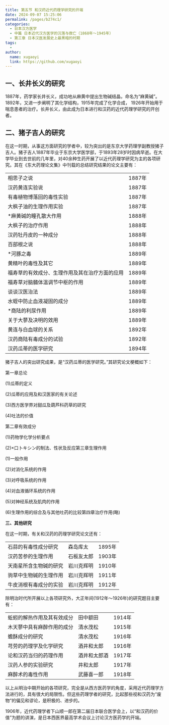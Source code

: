 ```yaml
---
title: 第五节 和汉药近代药理学研究的开端
date: 2024-09-07 15:25:06
permalink: /pages/b274c1/
categories:
  - 日本汉方医学
  - 中篇 日本近代汉方医学的沉落与救亡（1868年～1945年）
  - 第三章 日本汉医发展史上最黑暗的时期
tags:
  - 
author: 
  name: xugaoyi
  link: https://github.com/xugaoyi
---
```

## 一、长井长义的研究

1887年，药学家长井长义，成功地从麻黄中提出生物碱结晶，命名为“麻黄碱”。1892年，又进一步阐明了其化学结构，1915年完成了化学合成， 1926年开始用于喘息患者的治疗。长井长义，由此成为日本进行和汉药的近代药理学研究的开创者。

## 二、猪子吉人的研究

在这一时期，从事这方面研究的学者中，较为突出的是东京大学药理学副教授猪子吉人。猪子吉人1887年毕业于东京大学医学部，于1893年28岁时因病早逝。在大学毕业到去世前的几年里，对40余种生药开展了以近代药理学研究为主的各项研究。其在《东大药理论文集》中刊载的总结研究结果的论文主要有：

|                                                |        |
| ---------------------------------------------- | ------ |
| 相思子之说                                     | 1887年 |
| 汉药黄连实验说                                 | 1887年 |
| 有毒植物博落回的毒性实验                       | 1887年 |
| 大枫子油的生理作用实验                         | 1887年 |
| *麻黄碱的瞳孔散大作用                          | 1888年 |
| 大枫子的治疗作用                               | 1888年 |
| 汉药牡丹皮的一种成分                           | 1888年 |
| 百部根之说                                     | 1888年 |
| *河豚之毒                                      | 1889年 |
| 黄精叶的毒性及其它                             | 1889年 |
| 福寿草的有效成分、生理作用及其在治疗方面的应用 | 1889年 |
| 福寿草对脑髓体温调节中枢的作用                 | 1889年 |
| 谈谈汉医治法                                   | 1889年 |
| 水蛭中防止血液凝固的成分                       | 1889年 |
| *商陆的利尿作用                                | 1889年 |
| 关于大蓼及决明的效用                           | 1889年 |
| 黄连与白血球的关系                             | 1892年 |
| 汉药商陆有毒成分的试验                         | 1892年 |
| 汉药瓜蒂的医学研究                             | 1894年 |



猪子吉人的突出研究成果，是“汉药瓜蒂的医学研究。”其研究论文梗概如下：

第一章总论

(1)瓜蒂的定义

(2)瓜蒂的应用及和汉医家的有关论述

(3)西方医学界对甜瓜及葫芦科药草的研究

(4)吐法的价值

第二章有效成分

(1)药物学化学分析要点

(2)×口卜キシン的制法、性状及反应第三章生理作用

(1)一般作用

(2)对消化系统的作用

(3)对呼吸系统的作用

(4)对血液循环系统的作用

(5)对神经系统及肌肉的作用

(6)生理作用的综合及与其他吐药的比较第四章治疗作用(略)

 

**三、其他研究**

 

在这一时期，有关和汉药的药理学研究论文还有：

|                        |            |        |
| ---------------------- | ---------- | ------ |
| 石蒜的有毒性成分研究   | 森岛库太   | 1895年 |
| 汉药苦参的生理作用     | 石板友太郎 | 1903年 |
| 天南星所含生物碱的研究 | 岩川克辉明 | 1910年 |
| 驹草中生物碱的生理作用 | 岩川克辉明 | 1911年 |
| 牛皮消根有毒成分的实验 | 岩川克辉明 | 1912年 |

除明治时代所开展以上各项研究外，大正年间(1912年～1926年)的研究题目主要有：

|                            |              |        |
| -------------------------- | ------------ | ------ |
| 蚯蚓的解热作用及其有效成分 | 田中额田     | 1914年 |
| 木天蓼中具有麻醉作用的成分 | 清水茂松     | 1915年 |
| 蟾酥成分的研究             | 清水茂松     | 1916年 |
| 芎劳的药理学及化学研究     | 酒井和太郎   | 1916年 |
| 论和汉药当归的药理作用     | 酒井和太郎酒 | 1917年 |
| 汉药人参的实验研究         | 井和太郎     | 1917年 |
| 麻醉术的毒性作用           | 武藤喜一郎   | 1918年 |



以上从明治中期开始的各项研究，完全是从西方医药学的角度，采用近代药理学方法进行的，具有很大的局限性。但这些药理学者的研究，比起那些视和汉药为“废物”的偏见和谬论，是积极的、进步的。

1906年，近代药理学者下山顺一郎在第二届日本联合医学会上，以“和汉药的价值”为题的讲演，是日本西医界最高学术会议上讨论汉方医药学的开端。